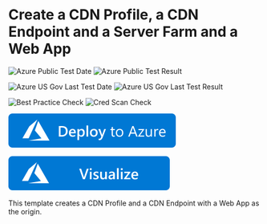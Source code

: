 # Create a CDN Profile, a CDN Endpoint and a Server Farm and a Web App

![Azure Public Test Date](https://azurequickstartsservice.blob.core.windows.net/badges/quickstarts/microsoft.cdn/cdn-with-web-app/PublicLastTestDate.svg)
![Azure Public Test Result](https://azurequickstartsservice.blob.core.windows.net/badges/quickstarts/microsoft.cdn/cdn-with-web-app/PublicDeployment.svg)

![Azure US Gov Last Test Date](https://azurequickstartsservice.blob.core.windows.net/badges/quickstarts/microsoft.cdn/cdn-with-web-app/FairfaxLastTestDate.svg)
![Azure US Gov Last Test Result](https://azurequickstartsservice.blob.core.windows.net/badges/quickstarts/microsoft.cdn/cdn-with-web-app/FairfaxDeployment.svg)

![Best Practice Check](https://azurequickstartsservice.blob.core.windows.net/badges/quickstarts/microsoft.cdn/cdn-with-web-app/BestPracticeResult.svg)
![Cred Scan Check](https://azurequickstartsservice.blob.core.windows.net/badges/quickstarts/microsoft.cdn/cdn-with-web-app/CredScanResult.svg)


[![Deploy To Azure](https://raw.githubusercontent.com/Azure/azure-quickstart-templates/master/1-CONTRIBUTION-GUIDE/images/deploytoazure.svg?sanitize=true)](https://portal.azure.com/#create/Microsoft.Template/uri/https%3A%2F%2Fraw.githubusercontent.com%2FAzure%2Fazure-quickstart-templates%2Fmaster%2Fquickstarts%2Fmicrosoft.cdn%2Fcdn-with-web-app%2Fazuredeploy.json)

[![Visualize](https://raw.githubusercontent.com/Azure/azure-quickstart-templates/master/1-CONTRIBUTION-GUIDE/images/visualizebutton.svg?sanitize=true)](http://armviz.io/#/?load=https%3A%2F%2Fraw.githubusercontent.com%2FAzure%2Fazure-quickstart-templates%2Fmaster%2Fquickstarts%2Fmicrosoft.cdn%2Fcdn-with-web-app%2Fazuredeploy.json)   

This template creates a CDN Profile and a CDN Endpoint with a Web App as the origin.
